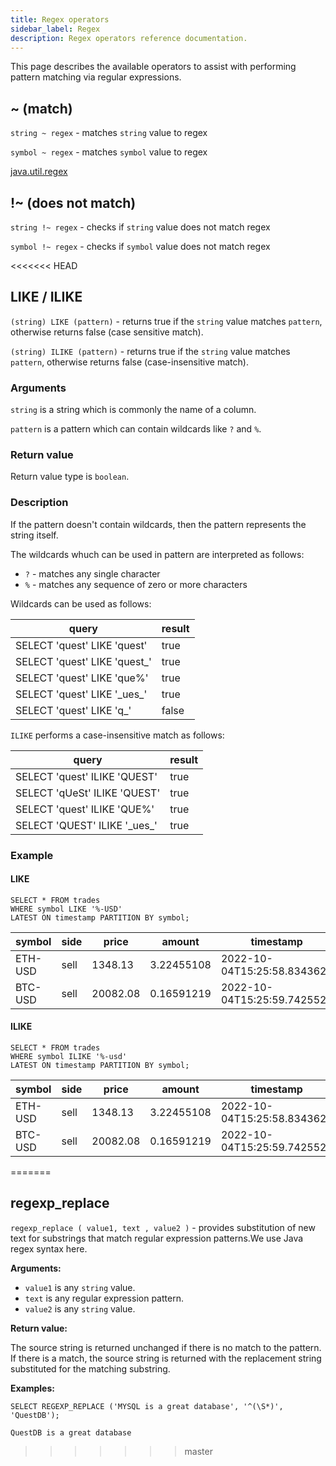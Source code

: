 ```yaml
---
title: Regex operators
sidebar_label: Regex
description: Regex operators reference documentation.
---
```


This page describes the available operators to assist with performing pattern
matching via regular expressions.

## ~ (match)

`string ~ regex` - matches `string` value to regex

`symbol ~ regex` - matches `symbol` value to regex

[java.util.regex](https://docs.oracle.com/en/java/javase/11/docs/api/java.base/java/util/regex/Pattern.html)

## !~ (does not match)

`string !~ regex` - checks if `string` value does not match regex

`symbol !~ regex` - checks if `symbol` value does not match regex

<<<<<<< HEAD
## LIKE / ILIKE

`(string) LIKE (pattern)` - returns true if the `string` value matches `pattern`, otherwise returns false (case sensitive match).

`(string) ILIKE (pattern)` - returns true if the `string` value matches `pattern`, otherwise returns false (case-insensitive match).

### Arguments

`string` is a string which is commonly the name of a column.

`pattern` is a pattern which can contain wildcards like `?` and `%`.

### Return value

Return value type is `boolean`.

### Description

If the pattern doesn't contain wildcards, then the pattern represents the string itself.

The wildcards whuch can be used in pattern are interpreted as follows:
- `?` - matches any single character
- `%` - matches any sequence of zero or more characters

Wildcards can be used as follows:

|            query              | result  |
| ----------------------------- | ------- |
| SELECT 'quest' LIKE 'quest'   |  true   |
| SELECT 'quest' LIKE 'quest_'  |  true   |
| SELECT 'quest' LIKE 'que%'    |  true   |
| SELECT 'quest' LIKE '\_ues_'  |  true   |
| SELECT 'quest' LIKE 'q_'      |  false  |

`ILIKE` performs a case-insensitive match as follows:

|            query              | result  |
| ----------------------------- | ------- |
| SELECT 'quest' ILIKE 'QUEST'  |  true   |
| SELECT 'qUeSt' ILIKE 'QUEST'  |  true   |
| SELECT 'quest' ILIKE 'QUE%'   |  true   |
| SELECT 'QUEST' ILIKE '\_ues_' |  true   |

### Example

#### LIKE

```questdb-sql 
SELECT * FROM trades
WHERE symbol LIKE '%-USD'
LATEST ON timestamp PARTITION BY symbol;
```

| symbol | side | price | amount | timestamp |
| --- | --- | --- | --- | --- |
| ETH-USD | sell | 1348.13 | 3.22455108 | 2022-10-04T15:25:58.834362Z |
| BTC-USD | sell | 20082.08 | 0.16591219 | 2022-10-04T15:25:59.742552Z |

#### ILIKE

```questdb-sql 
SELECT * FROM trades
WHERE symbol ILIKE '%-usd'
LATEST ON timestamp PARTITION BY symbol;
```

| symbol | side | price | amount | timestamp |
| --- | --- | --- | --- | --- |
| ETH-USD | sell | 1348.13 | 3.22455108 | 2022-10-04T15:25:58.834362Z |
| BTC-USD | sell | 20082.08 | 0.16591219 | 2022-10-04T15:25:59.742552Z |
=======


## regexp_replace

`regexp_replace ( value1, text , value2 )` - provides substitution of new text for substrings that match regular expression patterns.We use Java regex syntax here.

**Arguments:**

- `value1` is any `string` value.
- `text` is  any regular expression pattern.
- `value2` is any `string` value.

**Return value:**

The source string is returned unchanged if there is no match to the pattern. If there is a match, the source string is returned with the replacement string substituted for the matching substring.

**Examples:**

```questdb-sql title="Example description -  regexp_replace"
SELECT REGEXP_REPLACE ('MYSQL is a great database', '^(\S*)', 'QuestDB');
```

```
QuestDB is a great database
```
>>>>>>> master

